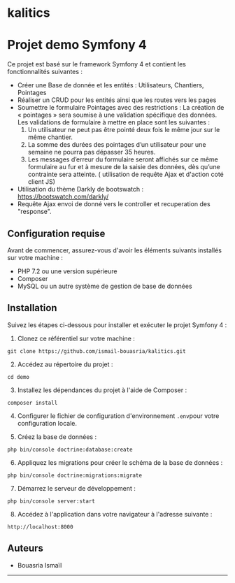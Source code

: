 # kalitics

# Projet demo Symfony 4

Ce projet est basé sur le framework Symfony 4 et contient les fonctionnalités suivantes :

- Créer une Base de donnée et les entités : Utilisateurs, Chantiers, Pointages
- Réaliser un CRUD pour les entités ainsi que les routes vers les pages
- Soumettre le formulaire Pointages avec des restrictions : La création de « pointages » sera soumise à une validation 
spécifique des données. Les validations de formulaire à mettre en place sont les suivantes :
  1. Un utilisateur ne peut pas être pointé deux fois le même jour sur le même chantier.
  2. La somme des durées des pointages d’un utilisateur pour une semaine ne pourra pas dépasser 35 heures.
  3. Les messages d’erreur du formulaire seront affichés sur ce même formulaire au fur et à mesure de la
  saisie des données, dès qu’une contrainte sera atteinte. ( utilisation de requête Ajax et d'action coté client JS)
- Utilisation du thème Darkly de bootswatch : https://bootswatch.com/darkly/
- Requête Ajax envoi de donné vers le controller et recuperation des "response".
## Configuration requise

Avant de commencer, assurez-vous d'avoir les éléments suivants installés sur votre machine :

- PHP 7.2 ou une version supérieure
- Composer
- MySQL ou un autre système de gestion de base de données

## Installation

Suivez les étapes ci-dessous pour installer et exécuter le projet Symfony 4 :

1. Clonez ce référentiel sur votre machine :

```
git clone https://github.com/ismail-bouasria/kalitics.git
```

2. Accédez au répertoire du projet :

```
cd demo
```

3. Installez les dépendances du projet à l'aide de Composer :

```
composer install
```

4. Configurer le fichier de configuration d'environnement `.env`pour votre configuration locale.

5. Créez la base de données :

```
php bin/console doctrine:database:create
```

6. Appliquez les migrations pour créer le schéma de la base de données :

```
php bin/console doctrine:migrations:migrate
```

7. Démarrez le serveur de développement :

```
php bin/console server:start
```

8. Accédez à l'application dans votre navigateur à l'adresse suivante :

```
http://localhost:8000
```

## Auteurs

- Bouasria Ismaïl
---

